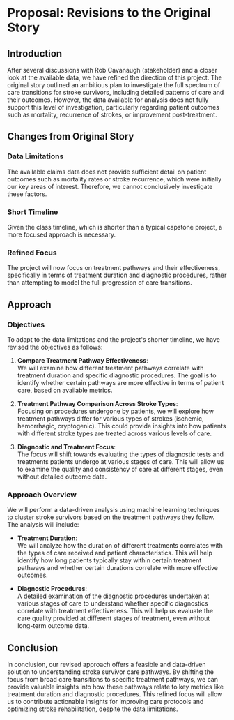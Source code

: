 # Proposal: Revisions to the Original Story

## Introduction

After several discussions with Rob Cavanaugh (stakeholder) and a closer look at the available data, we have refined the direction of this project. The original story outlined an ambitious plan to investigate the full spectrum of care transitions for stroke survivors, including detailed patterns of care and their outcomes. However, the data available for analysis does not fully support this level of investigation, particularly regarding patient outcomes such as mortality, recurrence of strokes, or improvement post-treatment.

## Changes from Original Story

### Data Limitations
The available claims data does not provide sufficient detail on patient outcomes such as mortality rates or stroke recurrence, which were initially our key areas of interest. Therefore, we cannot conclusively investigate these factors.

### Short Timeline
Given the class timeline, which is shorter than a typical capstone project, a more focused approach is necessary.

### Refined Focus
The project will now focus on treatment pathways and their effectiveness, specifically in terms of treatment duration and diagnostic procedures, rather than attempting to model the full progression of care transitions.

## Approach

### Objectives
To adapt to the data limitations and the project's shorter timeline, we have revised the objectives as follows:

1. **Compare Treatment Pathway Effectiveness**:  
   We will examine how different treatment pathways correlate with treatment duration and specific diagnostic procedures. The goal is to identify whether certain pathways are more effective in terms of patient care, based on available metrics.

2. **Treatment Pathway Comparison Across Stroke Types**:  
   Focusing on procedures undergone by patients, we will explore how treatment pathways differ for various types of strokes (ischemic, hemorrhagic, cryptogenic). This could provide insights into how patients with different stroke types are treated across various levels of care.

3. **Diagnostic and Treatment Focus**:  
   The focus will shift towards evaluating the types of diagnostic tests and treatments patients undergo at various stages of care. This will allow us to examine the quality and consistency of care at different stages, even without detailed outcome data.

### Approach Overview
We will perform a data-driven analysis using machine learning techniques to cluster stroke survivors based on the treatment pathways they follow. The analysis will include:

- **Treatment Duration**:  
   We will analyze how the duration of different treatments correlates with the types of care received and patient characteristics. This will help identify how long patients typically stay within certain treatment pathways and whether certain durations correlate with more effective outcomes.

- **Diagnostic Procedures**:  
   A detailed examination of the diagnostic procedures undertaken at various stages of care to understand whether specific diagnostics correlate with treatment effectiveness. This will help us evaluate the care quality provided at different stages of treatment, even without long-term outcome data.

## Conclusion

In conclusion, our revised approach offers a feasible and data-driven solution to understanding stroke survivor care pathways. By shifting the focus from broad care transitions to specific treatment pathways, we can provide valuable insights into how these pathways relate to key metrics like treatment duration and diagnostic procedures. This refined focus will allow us to contribute actionable insights for improving care protocols and optimizing stroke rehabilitation, despite the data limitations.
